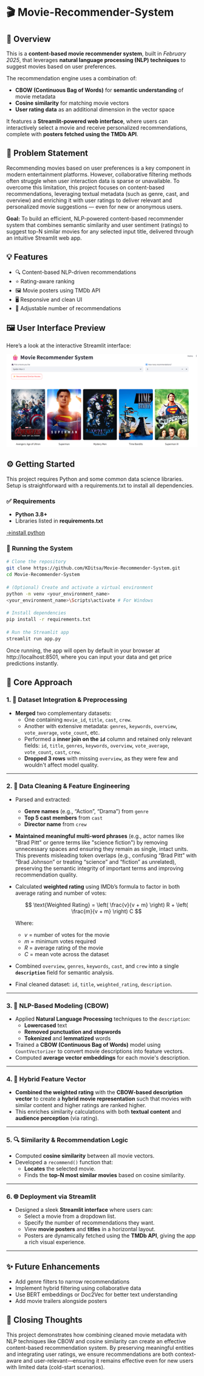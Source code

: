 # 🎬 Movie-Recommender-System
## 📘 Overview
This is a **content-based movie recommender system**, built in *February 2025*, that leverages **natural language processing (NLP) techniques** to suggest movies based on user preferences.

The recommendation engine uses a combination of:

- **CBOW (Continuous Bag of Words)** for **semantic understanding** of movie metadata
- **Cosine similarity** for matching movie vectors
- **User rating data** as an additional dimension in the vector space

It features a **Streamlit-powered web interface**, where users can interactively select a movie and receive personalized recommendations, complete with **posters fetched using the TMDb API**.

## 📌 Problem Statement
Recommending movies based on user preferences is a key component in modern entertainment platforms. However, collaborative filtering methods often struggle when user interaction data is sparse or unavailable. To overcome this limitation, this project focuses on content-based recommendations, leveraging textual metadata (such as genre, cast, and overview) and enriching it with user ratings to deliver relevant and personalized movie suggestions — even for new or anonymous users.

**Goal:**
To build an efficient, NLP-powered content-based recommender system that combines semantic similarity and user sentiment (ratings) to suggest top-N similar movies for any selected input title, delivered through an intuitive Streamlit web app.

## 💡 Features
- 🔍 Content-based NLP-driven recommendations
- ⭐ Rating-aware ranking
- 🖼️ Movie posters using TMDb API
- 🖥️ Responsive and clean UI
- 🔢 Adjustable number of recommendations

## 🖼️ User Interface Preview
Here’s a look at the interactive Streamlit interface:

![Movie Recommender UI](images/interface.png)

## ⚙️ Getting Started

This project requires Python and some common data science libraries. Setup is straightforward with a requirements.txt to install all dependencies.

### ✅ Requirements

- **Python 3.8+**
- Libraries listed in **requirements.txt**

[->install python](https://www.python.org/downloads/)

### 🚀 Running the System

```bash
# Clone the repository
git clone https://github.com/KDitsa/Movie-Recommender-System.git
cd Movie-Recommender-System

# (Optional) Create and activate a virtual environment
python -m venv <your_environment_name>
<your_environment_name>\Scripts\activate # For Windows

# Install dependencies
pip install -r requirements.txt

# Run the Streamlit app
streamlit run app.py
```

Once running, the app will open by default in your browser at http://localhost:8501, where you can input your data and get price predictions instantly.


## 🧠 Core Approach
### 1. 🔄 Dataset Integration & Preprocessing
- **Merged** two complementary datasets:
    - One containing `movie_id`, `title`, `cast`, `crew`.
    - Another with extensive metadata: `genres`, `keywords`, `overview`, `vote_average`, `vote_count`, etc.
    - Performed a **inner join on the `id`** column and retained only relevant fields: `id`, `title`, `genres`, `keywords`, `overview`, `vote_average`, `vote_count`, `cast`, `crew`.
    - **Dropped 3 rows** with missing `overview`, as they were few and wouldn't affect model quality.

---

### 2. 🧹 Data Cleaning & Feature Engineering
- Parsed and extracted:
    - **Genre names** (e.g., “Action”, “Drama”) from `genre`
    - **Top 5 cast members** from `cast`
    - **Director name** from `crew`
- **Maintained meaningful multi-word phrases** (e.g., actor names like "Brad Pitt" or genre terms like "science fiction") by removing unnecessary spaces and ensuring they remain as single, intact units. This prevents misleading token overlaps (e.g., confusing “Brad Pitt” with “Brad Johnson” or treating “science” and “fiction” as unrelated), preserving the semantic integrity of important terms and improving recommendation quality.
- Calculated **weighted rating** using IMDb’s formula to factor in both average rating and number of votes:

  $$
  \text{Weighted Rating} = \left( \frac{v}{v + m} \right) R + \left( \frac{m}{v + m} \right) C
  $$

  Where:

  * *v* = number of votes for the movie
  * *m* = minimum votes required
  * *R* = average rating of the movie
  * *C* = mean vote across the dataset

- Combined `overview`, `genres`, `keywords`, `cast`, and `crew` into a single **`description`** field for semantic analysis.
- Final cleaned dataset:
  `id`, `title`, `weighted_rating`, `description`.

---

### 3. 🧠 NLP-Based Modeling (CBOW)
- Applied **Natural Language Processing** techniques to the `description`:
    - **Lowercased** text
    - **Removed punctuation and stopwords**
    - **Tokenized** and **lemmatized** words
- Trained a **CBOW (Continuous Bag of Words)** model using `CountVectorizer` to convert movie descriptions into feature vectors.
- Computed **average vector embeddings** for each movie's description.

---

### 4. 🎯 Hybrid Feature Vector
- **Combined the weighted rating** with the **CBOW-based description vector** to create a **hybrid movie representation** such that movies with similar content and higher ratings are ranked higher.
- This enriches similarity calculations with both **textual content** and **audience perception** (via rating).

---

### 5. 🔍 Similarity & Recommendation Logic
- Computed **cosine similarity** between all movie vectors.
- Developed a `recommend()` function that:
    - **Locates** the selected movie.
    - Finds the **top-N most similar movies** based on cosine similarity.

---

### 6. 🌐 Deployment via Streamlit
- Designed a sleek **Streamlit interface** where users can:
    - Select a movie from a dropdown list.
    - Specify the number of recommendations they want.
    - View **movie posters** and **titles** in a horizontal layout.
    - Posters are dynamically fetched using the **TMDb API**, giving the app a rich visual experience.

---

## ✨ Future Enhancements
- Add genre filters to narrow recommendations
- Implement hybrid filtering using collaborative data
- Use BERT embeddings or Doc2Vec for better text understanding
- Add movie trailers alongside posters

## 📝 Closing Thoughts
This project demonstrates how combining cleaned movie metadata with NLP techniques like CBOW and cosine similarity can create an effective content-based recommendation system. By preserving meaningful entities and integrating user ratings, we ensure recommendations are both context-aware and user-relevant—ensuring it remains effective even for new users with limited data (cold-start scenarios).
